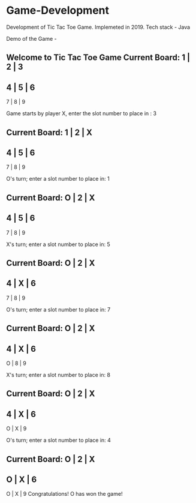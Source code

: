 # Game-Development
Development of Tic Tac Toe Game.
Implemeted in 2019. 
Tech stack - Java 

Demo of the Game - 

Welcome to Tic Tac Toe Game
Current Board:
1 | 2 | 3
---------
4 | 5 | 6
---------
7 | 8 | 9

Game starts by player X, enter the slot number to place in : 
3

Current Board:
1 | 2 | X
---------
4 | 5 | 6
---------
7 | 8 | 9

O's turn; enter a slot number to place in:
1

Current Board:
O | 2 | X
---------
4 | 5 | 6
---------
7 | 8 | 9

X's turn; enter a slot number to place in:
5

Current Board:
O | 2 | X
---------
4 | X | 6
---------
7 | 8 | 9

O's turn; enter a slot number to place in:
7

Current Board:
O | 2 | X
---------
4 | X | 6
---------
O | 8 | 9

X's turn; enter a slot number to place in:
8

Current Board:
O | 2 | X
---------
4 | X | 6
---------
O | X | 9

O's turn; enter a slot number to place in:
4

Current Board:
O | 2 | X
---------
O | X | 6
---------
O | X | 9
Congratulations! O has won the game!
